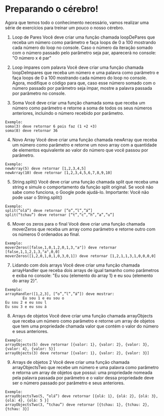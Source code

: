 # Preparando o cérebro!

Agora que temos todo o conhecimento necessário, vamos realizar uma série de exercícios para treinar um pouco o nosso cérebro.

1. Loop de Pares
Você deve criar uma função chamada loopDePares que receba um número como parâmetro e faça loops de 0 a 100 mostrando cada número do loop no console.
Caso o número da iteração somado com o número passado pelo parâmetro seja par, aparecerá no console: "O número x é par"

2. Loop ímpares com palavra
Você deve criar uma função chamada loopDeImpares que receba um número e uma palavra como parâmetro e faça loops de 0 a 100 mostrando cada número do loop no console.
Agora, modifique o código para que, caso esse número somado com o número passado por parâmetro seja ímpar, mostre a palavra passada por parâmetro no console.

3. Soma
	Você deve criar uma função chamada soma que receba um número como parâmetro e retorne a soma de todos os seus números anteriores, incluindo o número recebido por parâmetro.
```
Exemplo: 
soma(3) deve retornar 6 pois faz (1 +2 +3)
soma(8) deve retornar 36
```

4. Novo Array
Você deve criar uma função chamada newArray que receba um número como parâmetro e retorne um novo array com a quantidade de elementos equivalente ao valor do número que você passou por parâmetro.
```
Exemplo: 
newArray(5) deve retornar [1,2,3,4,5]
newArray(10) deve retornar [1,2,3,4,5,6,7,8,9,10]
```

5. String.split()
Você deve criar uma função chamada split que receba uma string e simule o comportamento da função split original. Se você não sabe como funciona, o Google pode ajudá-lo.
Importante: Você não pode usar o String.split()
```
Exemplo: 
split(“olá”) deve retornar [”o”,”l”,”á”]
split(“tchau”) deve retornar [“t”,“c”,”h”,”a”,”u”]
```

6. Mover os zeros para o final
Você deve criar uma função chamada moverZeros que receba um array como parâmetro e retorne outro com os números 0 ordenados ao final.

```
Exemplo: 
moverZeros([false,1,0,1,2,0,1,3,"a"]) deve retornar [false,1,1,2,1,3,"a",0,0]
moverZeros([1,2,0,1,0,1,0,3,0,1]) deve retornar [1,2,1,1,3,1,0,0,0,0]
```

7. Lidando com dois arrays
Você deve criar uma função chamada arrayHandler que receba dois arrays de igual tamanho como parâmetros e exiba no console: "Eu sou {elemento do array 1} e eu sou {elemento do array 2}".
```
Exemplo:
arrayHandler([1,2,3], [“o”,”l”,”á”]) deve mostrar: 
		Eu sou 1 e eu sou o
Eu sou 2 e eu sou l
Eu sou 3 e eu sou á
```

8. Arrays de objetos
Você deve criar uma função chamada arrayObjects que receba um número como parâmetro e retorne um array de objetos que tem uma propriedade chamada valor que contém o valor do número e seus anteriores.

```
Exemplo:
arrayObjects(5) deve retornar [{valor: 1}, {valor: 2}, {valor: 3}, {valor: 4}, {valor: 5}]
arrayObjects(3) deve retornar [{valor: 1}, {valor: 2}, {valor: 3}]
```

9. Arrays de objetos 2
Você deve criar uma função chamada arrayObjectsTwo que recebe um número e uma palavra como parâmetro e retorna um array de objetos que possui: uma propriedade nomeada pela palavra passada por parâmetro e o valor dessa propriedade deve ser o número passado por parâmetro e seus anteriores.

```
Exemplo:
arrayObjectsTwo(5, “olá”) deve retornar [{olá: 1}, {olá: 2}, {olá: 3}, {olá: 4}, {olá: 5 }]
arrayObjectsTwo(3, “tchau”) deve retornar [{tchau: 1}, {tchau: 2}, {tchau: 3}]
```
